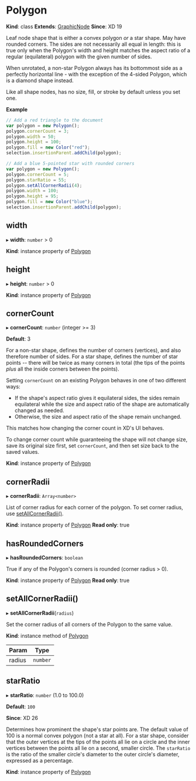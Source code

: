 # Polygon

**Kind**: class
**Extends**: [GraphicNode](/develop/reference/GraphicNode)
**Since**: XD 19

Leaf node shape that is either a convex polygon _or_ a star shape. May have rounded corners. The sides are not necessarily all equal in length:
this is true only when the Polygon's width and height matches the aspect ratio of a regular (equilateral) polygon with the given number of
sides.

When unrotated, a non-star Polygon always has its bottommost side as a perfectly horizontal line - with the exception of the 4-sided Polygon, which
is a diamond shape instead.

Like all shape nodes, has no size, fill, or stroke by default unless you set one.

**Example**

```js
// Add a red triangle to the document
var polygon = new Polygon();
polygon.cornerCount = 3;
polygon.width = 50;
polygon.height = 100;
polygon.fill = new Color("red");
selection.insertionParent.addChild(polygon);

// Add a blue 5-pointed star with rounded corners
var polygon = new Polygon();
polygon.cornerCount = 5;
polygon.starRatio = 55;
polygon.setAllCornerRadii(4);
polygon.width = 100;
polygon.height = 95;
polygon.fill = new Color("blue");
selection.insertionParent.addChild(polygon);
```

## width

▸ **width**: `number` > 0

**Kind**: instance property of [Polygon](#polygon)

## height

▸ **height**: `number` > 0

**Kind**: instance property of [Polygon](#polygon)

## cornerCount

▸ **cornerCount**: `number` (integer >= 3)

**Default**: 3

For a non-star shape, defines the number of corners (vertices), and also therefore number of sides. For a star shape, defines the
number of star points -- there will be twice as many corners in total (the tips of the points _plus_ all the inside corners
between the points).

Setting `cornerCount` on an existing Polygon behaves in one of two different ways:

- If the shape's aspect ratio gives it equilateral sides, the sides remain equilateral while the size and aspect ratio of the
  shape are automatically changed as needed.
- Otherwise, the size and aspect ratio of the shape remain unchanged.

This matches how changing the corner count in XD's UI behaves.

To change corner count while guaranteeing the shape will not change size, save its original size first, set `cornerCount`, and
then set size back to the saved values.

**Kind**: instance property of [Polygon](#polygon)

## cornerRadii

▸ **cornerRadii**: `Array<number>`

List of corner radius for each corner of the polygon. To set corner radius, use [setAllCornerRadii()](#setallcornerradii).

**Kind**: instance property of [Polygon](#polygon)
**Read only**: true

## hasRoundedCorners

▸ **hasRoundedCorners**: `boolean`

True if any of the Polygon's corners is rounded (corner radius > 0).

**Kind**: instance property of [Polygon](#polygon)
**Read only**: true

## setAllCornerRadii()

▸ **setAllCornerRadii**(`radius`)

Set the corner radius of all corners of the Polygon to the same value.

**Kind**: instance method of [Polygon](#polygon)

| Param  | Type     |
| ------ | -------- |
| radius | `number` |

## starRatio

▸ **starRatio**: `number` (1.0 to 100.0)

**Default**: `100`

**Since**: XD 26

Determines how prominent the shape's star points are. The default value of 100 is a normal convex polygon (not a star at all).
For a star shape, consider that the outer vertices at the tips of the points all lie on a circle and the inner vertices
between the points all lie on a second, smaller circle. The `starRatio` is the ratio of the smaller circle's diameter to the
outer circle's diameter, expressed as a percentage.

**Kind**: instance property of [Polygon](#polygon)


